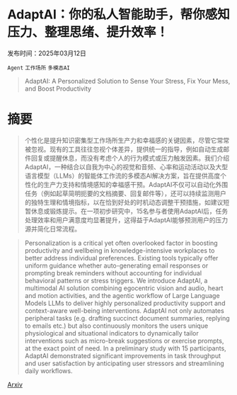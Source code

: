 # AdaptAI：你的私人智能助手，帮你感知压力、整理思绪、提升效率！

发布时间：2025年03月12日

`Agent` `工作场所` `多模态AI`

> AdaptAI: A Personalized Solution to Sense Your Stress, Fix Your Mess, and Boost Productivity

# 摘要

> 个性化是提升知识密集型工作场所生产力和幸福感的关键因素，尽管它常常被忽视。现有的工具往往忽视个体差异，提供统一的指导，例如自动生成邮件回复或提醒休息，而没有考虑个人的行为模式或压力触发因素。我们介绍AdaptAI，一种结合以自我为中心的视觉和音频、心率和运动活动以及大型语言模型（LLMs）的智能体工作流的多模态AI解决方案，旨在提供高度个性化的生产力支持和情境感知的幸福感干预。AdaptAI不仅可以自动化外围任务（例如起草简明扼要的文档摘要、回复邮件等），还可以持续监测用户的独特生理和情境指标，以在恰到好处的时机动态调整干预措施，如建议短暂休息或锻炼提示。在一项初步研究中，15名参与者使用AdaptAI后，任务处理效率和用户满意度均显著提升，这得益于AdaptAI能够预测用户的压力源并简化日常流程。

> Personalization is a critical yet often overlooked factor in boosting productivity and wellbeing in knowledge-intensive workplaces to better address individual preferences. Existing tools typically offer uniform guidance whether auto-generating email responses or prompting break reminders without accounting for individual behavioral patterns or stress triggers. We introduce AdaptAI, a multimodal AI solution combining egocentric vision and audio, heart and motion activities, and the agentic workflow of Large Language Models LLMs to deliver highly personalized productivity support and context-aware well-being interventions. AdaptAI not only automates peripheral tasks (e.g. drafting succinct document summaries, replying to emails etc.) but also continuously monitors the users unique physiological and situational indicators to dynamically tailor interventions such as micro-break suggestions or exercise prompts, at the exact point of need. In a preliminary study with 15 participants, AdaptAI demonstrated significant improvements in task throughput and user satisfaction by anticipating user stressors and streamlining daily workflows.

[Arxiv](https://arxiv.org/abs/2503.09150)